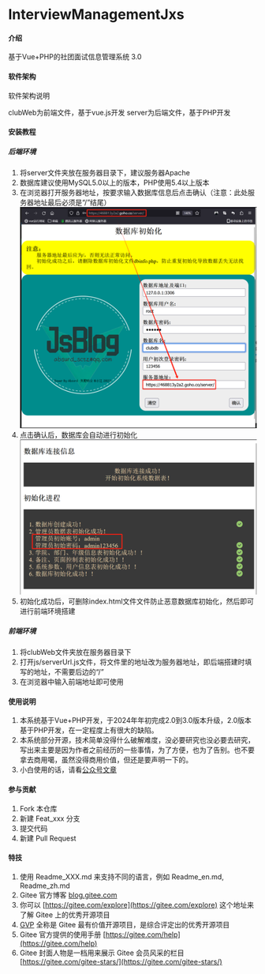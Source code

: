 # InterviewManagementJxs

#### 介绍
基于Vue+PHP的社团面试信息管理系统 3.0

#### 软件架构
软件架构说明

clubWeb为前端文件，基于vue.js开发
server为后端文件，基于PHP开发

#### 安装教程

##### 后端环境
1.  将server文件夹放在服务器目录下，建议服务器Apache
2.  数据库建议使用MySQL5.0以上的版本，PHP使用5.4以上版本
3.  在浏览器打开服务器地址，按要求输入数据库信息后点击确认（注意：此处服务器地址最后必须是“/”结尾）
![我的图片](./screenImg/serverUrl.png)
4.  点击确认后，数据库会自动进行初始化
![我的图片](./screenImg/yes.png)
5.  初始化成功后，可删除index.html文件文件防止恶意数据库初始化，然后即可进行前端环境搭建

##### 前端环境
1.  将clubWeb文件夹放在服务器目录下
2.  打开js/serverUrl.js文件，将文件里的地址改为服务器地址，即后端搭建时填写的地址，不需要后边的“/”
3.  在浏览器中输入前端地址即可使用

#### 使用说明

1.  本系统基于Vue+PHP开发，于2024年年初完成2.0到3.0版本升级，2.0版本基于PHP开发，在一定程度上有很大的缺陷。
2.  本系统部分开源，技术简单没得什么破解难度，没必要研究也没必要去研究，写出来主要是因为作者之前经历的一些事情，为了方便，也为了告别。也不要拿去商用噶，虽然没得商用价值，但还是要声明一下的。
3.  小白使用的话，请看[公众号文章](https://mp.weixin.qq.com/s/3CeyXOnQYo_8SJBIW6CyPA)

#### 参与贡献

1.  Fork 本仓库
2.  新建 Feat_xxx 分支
3.  提交代码
4.  新建 Pull Request


#### 特技

1.  使用 Readme\_XXX.md 来支持不同的语言，例如 Readme\_en.md, Readme\_zh.md
2.  Gitee 官方博客 [blog.gitee.com](https://blog.gitee.com)
3.  你可以 [https://gitee.com/explore](https://gitee.com/explore) 这个地址来了解 Gitee 上的优秀开源项目
4.  [GVP](https://gitee.com/gvp) 全称是 Gitee 最有价值开源项目，是综合评定出的优秀开源项目
5.  Gitee 官方提供的使用手册 [https://gitee.com/help](https://gitee.com/help)
6.  Gitee 封面人物是一档用来展示 Gitee 会员风采的栏目 [https://gitee.com/gitee-stars/](https://gitee.com/gitee-stars/)
